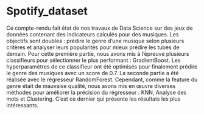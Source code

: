 # Spotify_dataset

Ce compte-rendu fait état de nos travaux de Data Science sur des jeux de données contenant des indicateurs calculés pour des musiques. Les objectifs sont doubles : prédire le genre d’une musique selon plusieurs critères et analyser leurs popularités pour mieux prédire les tubes de demain. Pour cette première partie, nous avons mis à l’épreuve plusieurs classifieurs pour sélectionner le plus performant : GradientBoost. Les hyperparamètres de ce classifieur ont été optimisés pour finalement prédire le genre des musiques avec un score de 0.7. La seconde partie a été réalisée avec le régresseur RandomForest. Cependant, comme la feature du genre était de mauvaise qualité, nous avons mis en œuvre diverses méthodes pour améliorer la précision du régresseur : KNN, Analyse des mots et Clustering. C’est ce dernier qui présente les résultats les plus intéressants.
